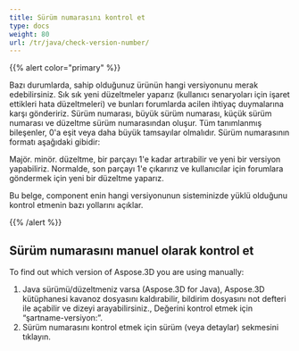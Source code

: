 ```yaml
---
title: Sürüm numarasını kontrol et
type: docs
weight: 80
url: /tr/java/check-version-number/
---
```

{{% alert color="primary" %}}

Bazı durumlarda, sahip olduğunuz ürünün hangi versiyonunu merak edebilirsiniz. Sık sık yeni düzeltmeler yaparız (kullanıcı senaryoları için işaret ettikleri hata düzeltmeleri) ve bunları forumlarda acilen ihtiyaç duymalarına karşı göndeririz. Sürüm numarası, büyük sürüm numarası, küçük sürüm numarası ve düzeltme sürüm numarasından oluşur. Tüm tanımlanmış bileşenler, 0'a eşit veya daha büyük tamsayılar olmalıdır. Sürüm numarasının formatı aşağıdaki gibidir:

Majör. minör. düzeltme, bir parçayı 1'e kadar artırabilir ve yeni bir versiyon yapabiliriz. Normalde, son parçayı 1'e çıkarırız ve kullanıcılar için forumlara göndermek için yeni bir düzeltme yaparız.

Bu belge, component enin hangi versiyonunun sisteminizde yüklü olduğunu kontrol etmenin bazı yollarını açıklar.

{{% /alert %}}

##  **Sürüm numarasını manuel olarak kontrol et**

To find out which version of Aspose.3D you are using manually:

1. Java sürümü/düzeltmeniz varsa (Aspose.3D for Java), Aspose.3D kütüphanesi kavanoz dosyasını kaldırabilir, bildirim dosyasını not defteri ile açabilir ve dizeyi arayabilirsiniz., Değerini kontrol etmek için “şartname-versiyon:”.
1. Sürüm numarasını kontrol etmek için sürüm (veya detaylar) sekmesini tıklayın.

